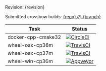 Revision: {revision}

Submitted crossbow builds: [{repo} @ {branch}](https://github.com/{repo}/branches/all?query={branch})

|Task|Status|
|----|------|
|docker-cpp-cmake32|[![CircleCI](https://img.shields.io/circleci/build/github/{repo}/{branch}-circle-docker-cpp-cmake32.svg)](https://circleci.com/gh/{repo}/tree/{branch}-circle-docker-cpp-cmake32)|
|wheel-osx-cp36m|[![TravisCI](https://img.shields.io/travis/{repo}/{branch}-travis-wheel-osx-cp36m.svg)](https://travis-ci.org/{repo}/branches)|
|wheel-osx-cp37m|[![TravisCI](https://img.shields.io/travis/{repo}/{branch}-travis-wheel-osx-cp37m.svg)](https://travis-ci.org/{repo}/branches)|
|wheel-win-cp36m|[![Appveyor](https://img.shields.io/appveyor/ci/{repo}/{branch}-appveyor-wheel-win-cp36m.svg)](https://ci.appveyor.com/project/{repo}/history)|

